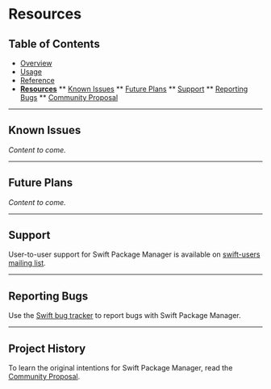 # Resources

## Table of Contents

* [Overview](../#README.md)
* [Usage](UsingSwiftPackageManager.md)
* [Reference](Reference.md)
* [**Resources**](Resources.md)
** [Known Issues](#known-issues)
** [Future Plans](#future-plans)
** [Support](#support)
** [Reporting Bugs](#reporting-bugs)
** [Community Proposal](#community-proposal)

---

## Known Issues

*Content to come.*

---

## Future Plans

*Content to come.*

---

## Support

User-to-user support for Swift Package Manager is available on [swift-users mailing list](mailto:swift-users@swift.org).

---

## Reporting Bugs

Use the [Swift bug tracker](http://bugs.swift.org) to report bugs with Swift Package Manager.

---

## Project History

To learn the original intentions for Swift Package Manager, read the [Community Proposal](PackageManagerCommunityProposal.md).




